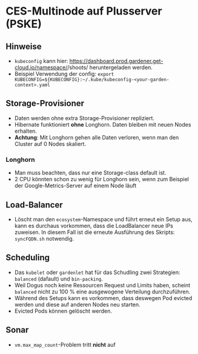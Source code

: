 # CES-Multinode auf Plusserver (PSKE)

## Hinweise
- `kubeconfig` kann hier: https://dashboard.prod.gardener.get-cloud.io/namespace/<your-garden>/shoots/ heruntergeladen werden.
- Beispiel Verwendung der config: `export KUBECONFIG=${KUBECONFIG}:~/.kube/kubeconfig-<your-garden-context>.yaml`

## Storage-Provisioner

- Daten werden ohne extra Storage-Provisioner repliziert.
- Hibernate funktioniert **ohne** Longhorn. Daten bleiben mit neuen Nodes erhalten. 
- **Achtung**: Mit Longhorn gehen alle Daten verloren, wenn man den Cluster auf 0 Nodes skaliert.

### Longhorn

- Man muss beachten, dass nur eine Storage-class default ist.
- 2 CPU könnten schon zu wenig für Longhorn sein, wenn zum Beispiel der Google-Metrics-Server auf einem Node läuft

## Load-Balancer

- Löscht man den `ecosystem`-Namespace und führt erneut ein Setup aus, kann es durchaus vorkommen, dass die LoadBalancer neue
IPs zuweisen. In diesem Fall ist die erneute Ausführung des Skripts: `syncFQDN.sh` notwendig.

## Scheduling

- Das `kubelet` oder `gardenlet` hat für das Schudling zwei Strategien: `balanced` (dafault) und `bin-packing`.
- Weil Dogus noch keine Ressourcen Request und Limits haben, scheint `balanced` nicht zu 100 % eine ausgewogene Verteilung durchzuführen.
- Während des Setups kann es vorkommen, dass deswegen Pod evicted werden und diese auf anderen Nodes neu starten.
- Evicted Pods können gelöscht werden.

## Sonar

- `vm.max_map_count`-Problem tritt **nicht** auf